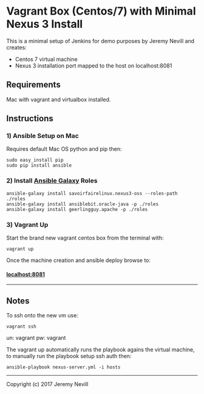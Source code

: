 # Vagrant Box (Centos/7) with Minimal Nexus 3 Install
This is a minimal setup of Jenkins for demo purposes by Jeremy Nevill and creates:
* Centos 7 virtual machine
* Nexus 3 installation port mapped to the host on localhost:8081

## Requirements
Mac with vagrant and virtualbox installed.

## Instructions

### 1) Ansible Setup on Mac
Requires default Mac OS python and pip then:
```
sudo easy_install pip
sudo pip install ansible
```

### 2) Install [Ansible Galaxy](https://galaxy.ansible.com) Roles
```
ansible-galaxy install savoirfairelinux.nexus3-oss --roles-path ./roles
ansible-galaxy install ansiblebit.oracle-java -p ./roles
ansible-galaxy install geerlingguy.apache -p ./roles
```

### 3) Vagrant Up
Start the brand new vagrant centos box from the terminal with:
```
vagrant up
```

Once the machine creation and ansible deploy browse to:

#### [localhost:8081](http://localhost:8081)

---

## Notes

To ssh onto the new vm use:
```
vagrant ssh
```
un: vagrant 
pw: vagrant

The vagrant up automatically runs the playbook agains the virtual machine, to manually run the playbook setup ssh auth then:
```
ansible-playbook nexus-server.yml -i hosts
```

---

Copyright (c) 2017 Jeremy Nevill
